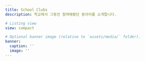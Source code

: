 ```yaml
---
title: School Clubs
description: 학교에서 그동안 참여해봤던 동아리를 소개합니다.

# Listing view
view: compact

# Optional banner image (relative to `assets/media/` folder).
banner:
  caption: ''
  image: ''
---
```


